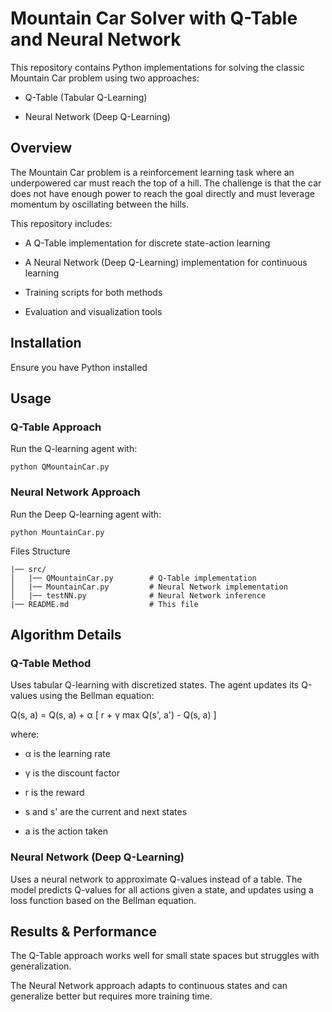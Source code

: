 # Mountain Car Solver with Q-Table and Neural Network

This repository contains Python implementations for solving the classic Mountain Car problem using two approaches:

- Q-Table (Tabular Q-Learning)

- Neural Network (Deep Q-Learning)

## Overview

The Mountain Car problem is a reinforcement learning task where an underpowered car must reach the top of a hill. The challenge is that the car does not have enough power to reach the goal directly and must leverage momentum by oscillating between the hills.

This repository includes:

- A Q-Table implementation for discrete state-action learning

- A Neural Network (Deep Q-Learning) implementation for continuous learning

- Training scripts for both methods

- Evaluation and visualization tools

## Installation

Ensure you have Python installed

## Usage

### Q-Table Approach

Run the Q-learning agent with:
````
python QMountainCar.py
````
### Neural Network Approach

Run the Deep Q-learning agent with:
````
python MountainCar.py
````
Files Structure
````
|── src/
│   |── QMountainCar.py        # Q-Table implementation
│   |── MountainCar.py         # Neural Network implementation
│   |── testNN.py              # Neural Network inference
|── README.md                  # This file
````
## Algorithm Details

### Q-Table Method

Uses tabular Q-learning with discretized states. The agent updates its Q-values using the Bellman equation:

Q(s, a) = Q(s, a) + α [ r + γ max Q(s', a') - Q(s, a) ]

where:

- α is the learning rate

- γ is the discount factor

- r is the reward

- s and s' are the current and next states

- a is the action taken

### Neural Network (Deep Q-Learning)

Uses a neural network to approximate Q-values instead of a table. The model predicts Q-values for all actions given a state, and updates using a loss function based on the Bellman equation.

## Results & Performance

The Q-Table approach works well for small state spaces but struggles with generalization.

The Neural Network approach adapts to continuous states and can generalize better but requires more training time.
